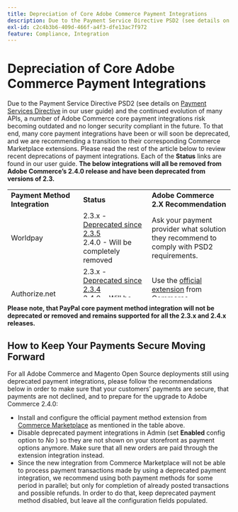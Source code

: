 ```yaml
---
title: Depreciation of Core Adobe Commerce Payment Integrations
description: Due to the Payment Service Directive PSD2 (see details on [Payment Services Directive](https://experienceleague.adobe.com/docs/commerce-admin/start/compliance/payments/compliance-payment-services-directive.html) in our user guide) and the continued evolution of many APIs, a number of Adobe Commerce core payment integrations risk becoming outdated and no longer security compliant in the future. To that end, many core payment integrations have been or will soon be deprecated, and we are recommending a transition to their corresponding Commerce Marketplace extensions. Please read the rest of the article below to review recent deprecations of payment integrations. Each of the **Status** links are found in our user guide. **The below integrations will all be removed from Adobe Commerce’s 2.4.0 release and have been deprecated from versions of 2.3.**
exl-id: c2c4b3b6-409d-466f-a4f3-dfe13ac7f972
feature: Compliance, Integration
---
```

# Depreciation of Core Adobe Commerce Payment Integrations

Due to the Payment Service Directive PSD2 (see details on [Payment Services Directive](https://experienceleague.adobe.com/docs/commerce-admin/start/compliance/payments/compliance-payment-services-directive.html) in our user guide) and the continued evolution of many APIs, a number of Adobe Commerce core payment integrations risk becoming outdated and no longer security compliant in the future. To that end, many core payment integrations have been or will soon be deprecated, and we are recommending a transition to their corresponding Commerce Marketplace extensions. Please read the rest of the article below to review recent deprecations of payment integrations. Each of the **Status** links are found in our user guide. **The below integrations will all be removed from Adobe Commerce’s 2.4.0 release and have been deprecated from versions of 2.3.**

<table style="height: 243px;" width="712">
<tbody>
<tr>
<td style="width: 225.455px;"><strong>Payment Method Integration</strong></td>
<td style="width: 226.364px;"><strong>Status</strong></td>
<td style="width: 226.364px;"><strong>Adobe Commerce 2.X Recommendation</strong></td>
</tr>
<tr>
<td style="width: 225.455px;">Worldpay</td>
<td style="width: 226.364px;">2.3.x - <a href="https://experienceleague.adobe.com/docs/commerce-admin/config/sales/payment-methods/payment-methods.html?lang=en#recommended-solutions">Deprecated since 2.3.5</a><br>2.4.0 - Will be completely removed</td>
<td style="width: 226.364px;">Ask your payment provider what solution they recommend to comply with PSD2 requirements.</td>
</tr>
<tr>
<td style="width: 225.455px;">Authorize.net</td>
<td style="width: 226.364px;">2.3.x - <a href="https://experienceleague.adobe.com/docs/commerce-admin/config/sales/payment-methods/payment-methods.html?lang=en#recommended-solutions">Deprecated since 2.3.4</a><br>2.4.0 - Will be completely removed</td>
<td style="width: 226.364px;">Use the <a href="https://marketplace.magento.com/authorizenet-magento-module-authorizenet.html">official extension</a> from Commerce Marketplace instead.</td>
</tr>
<tr>
<td style="width: 225.455px;">Authorize.net (Direct Post)</td>
<td style="width: 226.364px;">2.3.x - <a href="https://experienceleague.adobe.com/docs/commerce-admin/config/sales/payment-methods/payment-methods.html?lang=en#recommended-solutions">Deprecated since 2.3.1</a><br>2.4.0 - Will be completely removed</td>
<td style="width: 226.364px;">Use the <a href="https://marketplace.magento.com/authorizenet-magento-module-authorizenet.html">official extension</a> from Commerce Marketplace instead.</td>
</tr>
<tr>
<td style="width: 225.455px;">CyberSource</td>
<td style="width: 226.364px;">2.3.x - <a href="https://experienceleague.adobe.com/docs/commerce-admin/config/sales/payment-methods/payment-methods.html?lang=en#recommended-solutions">Deprecated since 2.3.3</a><br>2.4.0 - Will be completely removed</td>
<td style="width: 226.364px;">Use the <a href="https://marketplace.magento.com/cybersource-global-payment-management.html">official extension</a> from Commerce Marketplace instead.</td>
</tr>
<tr>
<td style="width: 225.455px;">eWay</td>
<td style="width: 226.364px;">2.3.x - <a href="https://experienceleague.adobe.com/docs/commerce-admin/config/sales/payment-methods/payment-methods.html?lang=en#recommended-solutions">Deprecated since 2.3.3</a><br>2.4.0 - Will be completely removed</td>
<td style="width: 226.364px;">Ask your payment provider what solution they recommend to comply with PSD2 requirements.</td>
</tr>
</tbody>
</table>

  **Please note, that PayPal core payment method integration will not be deprecated or removed and remains supported for all the 2.3.x and 2.4.x releases.**

## How to Keep Your Payments Secure Moving Forward

For all Adobe Commerce and Magento Open Source deployments still using deprecated payment integrations, please follow the recommendations below in order to make sure that your customers’ payments are secure, that payments are not declined, and to prepare for the upgrade to Adobe Commerce 2.4.0:

* Install and configure the official payment method extension from [Commerce Marketplace](https://marketplace.magento.com/extensions/payments-security/payment-integration.html?_ga=2.108129217.2105547619.1564067043-238341041.1564067043) as mentioned in the table above.
* Disable deprecated payment integrations in Admin (set **Enabled** config option to *No* ) so they are not shown on your storefront as payment options anymore. Make sure that all new orders are paid through the extension integration instead.
* Since the new integration from Commerce Marketplace will not be able to process payment transactions made by using a deprecated payment integration, we recommend using both payment methods for some period in parallel; but only for completion of already posted transactions and possible refunds. In order to do that, keep deprecated payment method disabled, but leave all the configuration fields populated.
